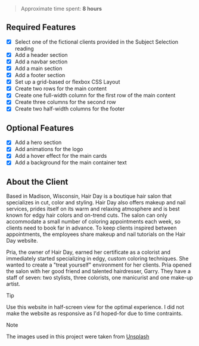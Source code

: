 > Approximate time spent: **8 hours**

## Required Features

- [x] Select one of the fictional clients provided in the Subject Selection reading
- [x] Add a header section
- [x] Add a navbar section
- [x] Add a main section
- [x] Add a footer section
- [x] Set up a grid-based or flexbox CSS Layout
- [x] Create two rows for the main content
- [x] Create one full-width column for the first row of the main content
- [x] Create three columns for the second row
- [x] Create two half-width columns for the footer

## Optional Features

- [x] Add a hero section
- [x] Add animations for the logo
- [x] Add a hover effect for the main cards
- [x] Add a background for the main container text

## About the Client

Based in Madison, Wisconsin, Hair Day is a boutique hair salon that specializes in cut, color and styling. Hair Day also offers makeup and nail services, prides itself on its warm and relaxing atmosphere and is best known for edgy hair colors and on-trend cuts. The salon can only accommodate a small number of coloring appointments each week, so clients need to book far in advance. To keep clients inspired between appointments, the employees share makeup and nail tutorials on the Hair Day website.

Pria, the owner of Hair Day, earned her certificate as a colorist and immediately started specializing in edgy, custom coloring techniques. She wanted to create a "treat yourself" environment for her clients. Pria opened the salon with her good friend and talented hairdresser, Garry. They have a staff of seven: two stylists, three colorists, one manicurist and one make-up artist.

> [!TIP]
> Use this website in half-screen view for the optimal experience. I did not make the website as responsive as I'd hoped-for due to time contraints.

> [!NOTE]
> The images used in this project were taken from [Unsplash](https://unsplash.com/)
